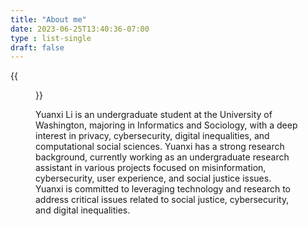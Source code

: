 ```yaml
---
title: "About me"
date: 2023-06-25T13:40:36-07:00
type : list-single
draft: false
---
```


{{<figure src="/files/yuanxi.JPG">}}

Yuanxi Li is an undergraduate student at the University of Washington, majoring in Informatics and Sociology, with a deep interest in privacy, cybersecurity, digital inequalities, and computational social sciences. Yuanxi has a strong research background, currently working as an undergraduate research assistant in various projects focused on misinformation, cybersecurity, user experience, and social justice issues. Yuanxi is committed to leveraging technology and research to address critical issues related to social justice, cybersecurity, and digital inequalities.